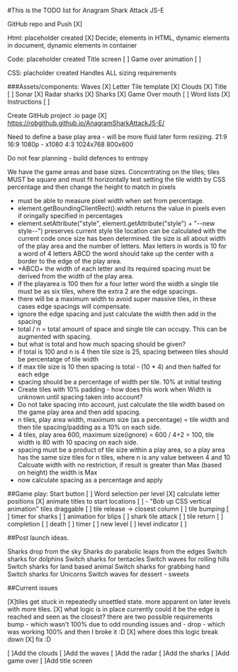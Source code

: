 #This is the TODO list for Anagram Shark Attack JS-E

GitHub repo and Push [X]

Html: placeholder created [X]
  Decide; elements in HTML, dynamic elements in document, dynamic elements in container 

Code: placeholder created
  Title screen [ ]
  Game over animation [ ]

CSS: placholder created
  Handles ALL sizing requirements

###Assets/components:
  Waves [X]
  Letter Tile template [X] 
  Clouds [X]
  Title [ ]
  Sonar [X]
  Radar sharks [X]
  Sharks [X]
  Game Over mouth [ ]
  Word lists [X]
  Instructions [ ]
     
Create GitHub project .io page [X]
https://robgithub.github.io/AnagramSharkAttackJS-E/

Need to define a base play area - will be more fluid later form resizing.
21:9
16:9 1080p - x1080
4:3 
1024x768 800x600

Do not fear planning - build defences to entropy

We have the game areas and base sizes.
Concentrating on the tiles;
  tiles MUST be square and must fit horizontally
  test setting the tile width by CSS percentage and then change the height to match in pixels
  - must be able to measure pixel width when set from percentage.
  - element.getBoundingClientRect().width returns the value in pixels even if oringally specified in percentages
  - element.setAttribute("style", element.getAttribute("style") + "--new style--") preserves current style
  tile location can be calculated with the current code once size has been determined.
  tile size is all about width of the play area and the number of letters.
  Max letters in words is 10
  for a word of 4 letters ABCD the word should take up the center with a border to the edge of the play area.
  - +ABCD+ the width of each letter and its required spacing must be derived from the width of the play area.
  - if the playarea is 100 then for a four letter word the width a single tile must be as six tiles, where the extra 2 are the edge spacings.
  - there will be a maximum width to avoid super massive tiles, in these cases edge spacings will compensate.
  - ignore the edge spacing and just calculate the width then add in the spacing
  - total / n = total amount of space and single tile can occupy. This can be augmented with spacing.
   - but what is total and how much spacing should be given?
   - if total is 100 and n is 4 then tile size is 25, spacing between tiles should be percentatge of tile width
   - if max tile size is 10 then spacing is total - (10 * 4) and then halfed for each edge
   - spacing should be a percentage of width per tile. 10% at initial testing
   - Create tiles with 10% padding - how does this work when Width is unknown until spacing taken into account?
   - Do not take spacing into account, just calculate the tile width based on the game play area and then add spacing.
   - n tiles, play area width, maximum size (as a percentage) = tile width and then tile spacing/padding as a 10% on each side.
   - 4 tiles, play area 600, maximum size(ignore) = 600 / 4+2 = 100, tile width is 80 with 10 spacing on each side.
   - spacing must be a product of tile size within a play area, so a play area has the same size tiles for n tiles, where n is any value between 4 and 10
  Calcuate width with no restriction, if result is greater than Max (based on height) the width is Max
   - now calculate spacing as a percentage and apply 

##Game play:
  Start button [ ]
  Word selection per level [X]
  calculate letter positions [X]
  animate titles to start locations [ ] - "Bob up CSS vertical animation"
  tiles draggable [ ]
  tile release -> closest column [ ]
  tile bumping [ ]
  timer for sharks [ ]
  animation for blips [ ]
  shark tile attack [ ]
  tile return [ ]
  completion [ ]
  death [ ]
  timer [ ]
  new level [ ]
  level indicator [ ]

##Post launch ideas.

Sharks drop from the sky
Sharks do parabolic leaps from the edges
Switch sharks for dolphins
Switch sharks for tentacles
Switch waves for rolling hills
Switch sharks for land based animal
Switch sharks for grabbing hand
Switch sharks for Unicorns
Switch waves for dessert - sweets


##Current issues

[X]tiles get stuck in repeatedly unsettled state.
  more apparent on later levels with more tiles.
  [X] what logic is in place currently
    could it be the edge is reached and seen as the closest?
    there are two possible requirements
        bump - which wasn't 100% due to odd rounding issues
        and - drop - which was working 100% and then I broke it :D
  [X] where does this logic break down
  [X] fix :D
  
[ ]Add the clouds
[ ]Add the waves
[ ]Add the radar
[ ]Add the sharks
[ ]Add game over 
[ ]Add title screen









  
  
  
  
  

